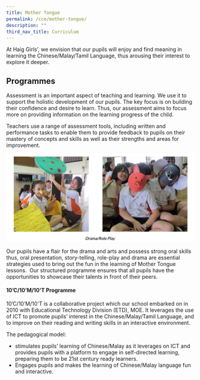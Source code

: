 ```yaml
---
title: Mother Tongue
permalink: /cce/mother-tongue/
description: ""
third_nav_title: Curriculum
---
```


At Haig Girls’, we envision that our pupils will enjoy and find meaning in learning the Chinese/Malay/Tamil Language, thus arousing their interest to explore it deeper.

## Programmes

Assessment is an important aspect of teaching and learning. We use it to support the holistic development of our pupils. The key focus is on building their confidence and desire to learn. Thus, our assessment aims to focus more on providing information on the learning progress of the child.

Teachers use a range of assessment tools, including written and performance tasks to enable them to provide feedback to pupils on their mastery of concepts and skills as well as their strengths and areas for improvement.

![](/images/mt1-1.png)

Our pupils have a flair for the drama and arts and possess strong oral skills thus, oral presentation, story-telling, role-play and drama are essential strategies used to bring out the fun in the learning of Mother Tongue lessons.  Our structured programme ensures that all pupils have the opportunities to showcase their talents in front of their peers. 

#### 10’C/10’M/10'T Programme   
10’C/10’M/10'T is a collaborative project which our school embarked on in 2010 with Educational Technology Division (ETD), MOE. It leverages the use of ICT to promote pupils’ interest in the Chinese/Malay/Tamil Language, and to improve on their reading and writing skills in an interactive environment. 

  

The pedagogical model:

*   stimulates pupils’ learning of Chinese/Malay as it leverages on ICT and provides pupils with a platform to engage in self-directed learning, preparing them to be 21st century ready learners.
*   Engages pupils and makes the learning of Chinese/Malay language fun and interactive.